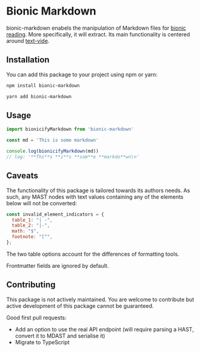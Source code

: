 # Bionic Markdown

bionic-markdown enabels the manipulation of Markdown files for [bionic reading](https://bionic-reading.com/). More specifically, it will extract. Its main functionality is centered around [text-vide](https://github.com/Gumball12/text-vide).

## Installation

You can add this package to your project using npm or yarn:

```bash
npm install bionic-markdown
```
```bash
yarn add bionic-markdown
```

## Usage

```js
import bionicifyMarkdown from 'bionic-markdown'

const md = 'This is some markdown'

console.log(bionicifyMarkdown(md))
// log: '**Thi**s **i**s **som**e **markdo**wn\n'
```

## Caveats

The functionality of this package is tailored towards its authors needs. As such, any MAST nodes with text values containing any of the elements below will not be converted:

```js
const invalid_element_indicators = {
  table_1: "| -",
  table_2: "|-",
  math: "$",
  footnote: "[^",
};
```

The two table options account for the differences of formatting tools.

Frontmatter fields are ignored by default.

## Contributing
This package is not actively maintained. You are welcome to contribute but active development of this package cannot be guaranteed.

Good first pull requests:
- Add an option to use the real API endpoint (will require parsing a HAST, convert it to MDAST and serialise it)
- Migrate to TypeScript